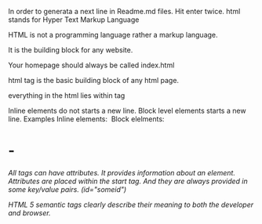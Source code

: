 In order to generata a next line in Readme.md files. Hit enter twice.
html stands for Hyper Text Markup Language


HTML is not a programming language rather a markup language.


It is the building block for any website.


Your homepage should always be called index.html


html tag is the basic building block of any html page.

everything in the html lies within <html> </html> tag


Inline elements do not starts a new line. Block level elements starts a new line. 
Examples
Inline elements: <span> <img> <a>
Block elelments: <div> <h1>-<h6> <p> <form>

All tags can have attributes. It provides information about an element. Attributes are placed within the start tag. And they are always provided in some key/value pairs. (id="someid")

HTML 5 semantic tags clearly describe their meaning to both the developer and browser.